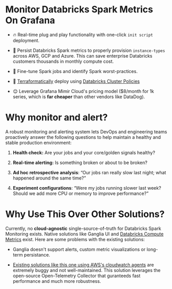 # Monitor Databricks Spark Metrics On Grafana  
  
- 🔥 Real-time plug and play functionality with one-click `init script` deployment.

- 💸 Persist Databricks Spark metrics to properly provision `instance-types` across AWS, GCP and Azure. This can save enterprise Databricks customers thousands in monthly compute cost.

- 🔧 Fine-tune Spark jobs and identify Spark worst-practices. 

- 🦾 [Terraformatically](https://docs.databricks.com/en/dev-tools/terraform/index.html) deploy using [Databricks Cluster Policies](https://docs.databricks.com/en/init-scripts/index.html) 

- 😌 Leverage Grafana Mimir Cloud's pricing model ($8/month for 1k series, which is **far cheaper** than other vendors like DataDog).

# Why monitor and alert?
A robust monitoring and alerting system lets DevOps and engineering teams proactively answer the following questions to help maintain a healthy and stable production environment:

1) **Health check:** Are your jobs and your core/golden signals healthy?

2) **Real-time alerting:** Is something broken or about to be broken?

3) **Ad hoc retrospective analysis**: “Our jobs ran really slow last night; what happened around the same time?”

4) **Experiment configurations**: “Were my jobs running slower last week? Should we add more CPU or memory to improve performance?”

# Why Use This Over Other Solutions? 

Currently, no **cloud-agnostic** single-source-of-truth for Databricks Spark Monitoring exists. Native solutions like Ganglia UI and [Databricks Compute Metrics](https://docs.databricks.com/en/compute/cluster-metrics.html) exist. Here are some problems with the existing solutions: 

- Ganglia doesn't support alerts, custom metric visualizations or long-term persistance.

- [Existing solutions like this one using AWS's cloudwatch agents](https://aws.amazon.com/blogs/mt/how-to-monitor-databricks-with-amazon-cloudwatch/) are extremely buggy and not well-maintained. This solution leverages the open-source Open-Telemetry Collector that guranteeds fast performance and much more robustness. 
